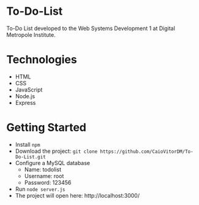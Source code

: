 # To-Do-List
To-Do List developed to the Web Systems Development 1 at Digital Metropole Institute.

# Technologies

- HTML
- CSS
- JavaScript
- Node.js
- Express

# Getting Started

- Install `npm` 
- Download the project: `git clone https://github.com/CaioVitorDM/To-Do-List.git`
- Configure a MySQL database
  - Name: todolist
  - Username: root
  - Password: 123456
- Run `node server.js`
- The project will open here: http://localhost:3000/

